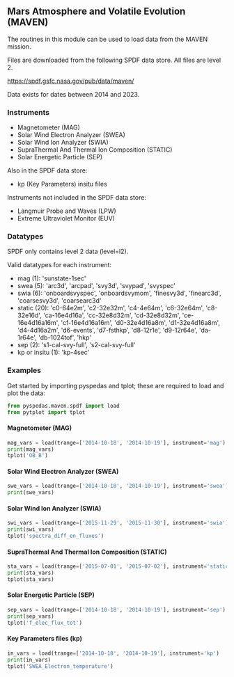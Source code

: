 ## Mars Atmosphere and Volatile Evolution (MAVEN)
The routines in this module can be used to load data from the MAVEN mission. 

Files are downloaded from the following SPDF data store. All files are level 2.

https://spdf.gsfc.nasa.gov/pub/data/maven/

Data exists for dates between 2014 and 2023.


### Instruments
- Magnetometer (MAG)
- Solar Wind Electron Analyzer (SWEA)
- Solar Wind Ion Analyzer (SWIA)
- SupraThermal And Thermal Ion Composition (STATIC)
- Solar Energetic Particle (SEP)

Also in the SPDF data store:
- kp (Key Parameters) insitu files

Instruments not included in the SPDF data store:
- Langmuir Probe and Waves (LPW) 
- Extreme Ultraviolet Monitor (EUV)


### Datatypes

SPDF only contains level 2 data (level=l2).

Valid datatypes for each instrument:

- mag (1): 'sunstate-1sec'
- swea (5): 'arc3d', 'arcpad', 'svy3d', 'svypad', 'svyspec'
- swia (6): 'onboardsvyspec', 'onboardsvymom', 'finesvy3d', 'finearc3d', 'coarsesvy3d', 'coarsearc3d'
- static (20): 'c0-64e2m', 'c2-32e32m', 'c4-4e64m', 'c6-32e64m', 'c8-32e16d', 'ca-16e4d16a', 'cc-32e8d32m',
               'cd-32e8d32m', 'ce-16e4d16a16m', 'cf-16e4d16a16m', 'd0-32e4d16a8m', 'd1-32e4d16a8m', 'd4-4d16a2m',
               'd6-events', 'd7-fsthkp', 'd8-12r1e', 'd9-12r64e', 'da-1r64e', 'db-1024tof', 'hkp'
- sep (2): 's1-cal-svy-full', 's2-cal-svy-full'
- kp or insitu (1): 'kp-4sec'


### Examples
Get started by importing pyspedas and tplot; these are required to load and plot the data:

```python
from pyspedas.maven.spdf import load
from pytplot import tplot
```

#### Magnetometer (MAG)

```python
mag_vars = load(trange=['2014-10-18', '2014-10-19'], instrument='mag')
print(mag_vars)
tplot('OB_B')
```

#### Solar Wind Electron Analyzer (SWEA)

```python
swe_vars = load(trange=['2014-10-18', '2014-10-19'], instrument='swea')
print(swe_vars)
```

#### Solar Wind Ion Analyzer (SWIA)

```python
swi_vars = load(trange=['2015-11-29', '2015-11-30'], instrument='swia')
print(swi_vars)
tplot('spectra_diff_en_fluxes')
```

#### SupraThermal And Thermal Ion Composition (STATIC)

```python
sta_vars = load(trange=['2015-07-01', '2015-07-02'], instrument='static', datatype='hkp')
print(sta_vars)
tplot(sta_vars)
```

#### Solar Energetic Particle (SEP)

```python
sep_vars = load(trange=['2014-10-18', '2014-10-19'], instrument='sep')
print(sep_vars)
tplot('f_elec_flux_tot')
```

#### Key Parameters files (kp)

```python
in_vars = load(trange=['2014-10-18', '2014-10-19'], instrument='kp')
print(in_vars)
tplot('SWEA_Electron_temperature')
```